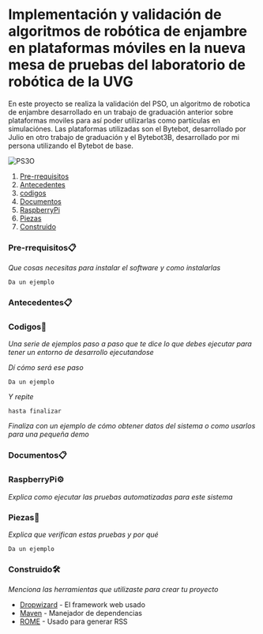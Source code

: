 # Implementación y validación de algoritmos de robótica de enjambre en plataformas móviles en la nueva mesa de pruebas del laboratorio de robótica de la UVG

En este proyecto se realiza la validación del PSO, un algoritmo de robotica de enjambre desarrollado en un trabajo de graduación anterior sobre plataformas moviles para así poder utilizarlas como partículas en simulaciónes. Las plataformas utilizadas son el Bytebot, desarrollado por Julio en otro trabajo de graduación y el Bytebot3B, desarrollado por mi persona utilizando el Bytebot de base. 

 ![PS3O](https://user-images.githubusercontent.com/60798417/204691414-226293f9-3b90-4dd7-a137-5123ce1b5455.gif)


1. [Pre-rrequisitos](#Pre-rrequisitos)
2. [Antecedentes](#Antecedentes)
3. [codigos](#codigos)
4. [Documentos](#Documentos)
5. [RaspberryPi](#RaspberryPi)
6. [Piezas](#Piezas)
7. [Construido](#Construido)


### Pre-rrequisitos📋

_Que cosas necesitas para instalar el software y como instalarlas_

```
Da un ejemplo
```

### Antecedentes📋

### Codigos🔧

_Una serie de ejemplos paso a paso que te dice lo que debes ejecutar para tener un entorno de desarrollo ejecutandose_

_Dí cómo será ese paso_

```
Da un ejemplo
```

_Y repite_

```
hasta finalizar
```

_Finaliza con un ejemplo de cómo obtener datos del sistema o como usarlos para una pequeña demo_

### Documentos📋

### RaspberryPi⚙️

_Explica como ejecutar las pruebas automatizadas para este sistema_

### Piezas🔩

_Explica que verifican estas pruebas y por qué_

```
Da un ejemplo
```


### Construido🛠️

_Menciona las herramientas que utilizaste para crear tu proyecto_

* [Dropwizard](http://www.dropwizard.io/1.0.2/docs/) - El framework web usado
* [Maven](https://maven.apache.org/) - Manejador de dependencias
* [ROME](https://rometools.github.io/rome/) - Usado para generar RSS

